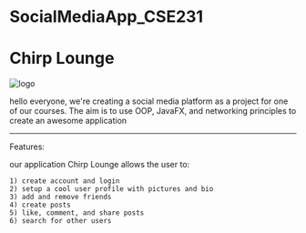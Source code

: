 # SocialMediaApp_CSE231
# Chirp Lounge 
![logo](https://github.com/AY-aya/SocialMediaApp_CSE231/assets/160540583/d8f0301c-8e14-4548-b4c5-c9fd4c666738)

hello everyone, we're creating a social media platform as a project for one of our courses. 
The aim is to use OOP, JavaFX, and networking principles to create an awesome application
_________________________________________________________________________________________________________________________________________________________________________________________________________
Features:

our application Chirp Lounge allows the user to:

    1) create account and login
    2) setup a cool user profile with pictures and bio
    3) add and remove friends
    4) create posts
    5) like, comment, and share posts
    6) search for other users

